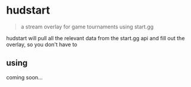 # hudstart
> a stream overlay for game tournaments using start.gg

hudstart will pull all the relevant data from the start.gg api and fill out the overlay, so you don't have to

## using
coming soon...
